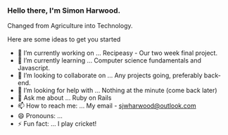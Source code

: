 ### Hello there, I'm Simon Harwood. 

Changed from Agriculture into Technology.




<!-- 
**SJWHarwood/SJWHarwood** is a ✨ _special_ ✨ repository because its `README.md` (this file) appears on your GitHub profile.
 --> 
 
Here are some ideas to get you started

- 🔭 I’m currently working on ... Recipeasy - Our two week final project.
- 🌱 I’m currently learning ... Computer science fundamentals and Javascript. 
- 👯 I’m looking to collaborate on ... Any projects going, preferably back-end. 
- 🤔 I’m looking for help with ... Nothing at the minute (come back later)
- 💬 Ask me about ... Ruby on Rails
- 📫 How to reach me: ... My email - sjwharwood@outlook.com
- 😄 Pronouns: ... 
- ⚡ Fun fact: ... I play cricket!

